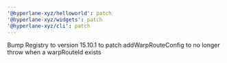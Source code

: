 ```yaml
---
'@hyperlane-xyz/helloworld': patch
'@hyperlane-xyz/widgets': patch
'@hyperlane-xyz/cli': patch
---
```


Bump Registry to version 15.10.1 to patch addWarpRouteConfig to no longer throw when a warpRouteId exists
